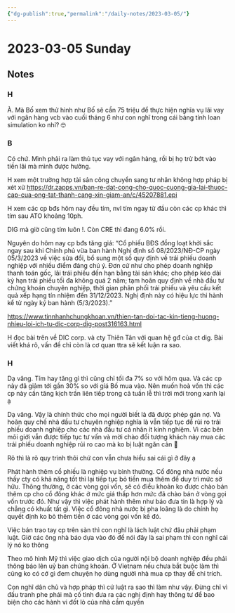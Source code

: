 ```yaml
---
{"dg-publish":true,"permalink":"/daily-notes/2023-03-05/"}
---
```


# 2023-03-05 Sunday

## Notes

### H

À. Mà Bố xem thử hình như Bố sẽ cần 75 triệu để thực hiện nghĩa vụ lãi vay với ngân hàng vcb vào cuối tháng 6 như con nghĩ trong cái bảng tính loan simulation ko nhỉ? 🤓

### B

Có chứ. Mình phải ra làm thủ tục vay với ngân hàng, rồi bị họ trừ bớt vào tiền lãi mà mình được hưởng.

H xem một trường hợp tài sản công chuyển sang tư nhân không hợp pháp bị xét xử 
https://dr.zapps.vn/ban-re-dat-cong-cho-quoc-cuong-gia-lai-thuoc-cap-cua-ong-tat-thanh-cang-xin-giam-an/c/45207881.epi

H xem các cp bđs hôm nay đều tím, nvl tím ngay từ đầu còn các cp khác thì tím sau ATO khoảng 10ph.

DIG mà giờ cũng tím luôn !. Còn CRE thì đang 6.0% rồi.

Nguyên do hôm nay cp bđs tăng giá:
“Cổ phiếu BĐS đồng loạt khởi sắc ngay sau khi Chính phủ vừa ban hành Nghị định số 08/2023/NĐ-CP ngày 05/3/2023 về việc sửa đổi, bổ sung một số quy định về trái phiếu doanh nghiệp với nhiều điểm đáng chú ý. Đơn cử như cho phép doanh nghiệp thanh toán gốc, lãi trái phiếu đến hạn bằng tài sản khác; cho phép kéo dài kỳ hạn trái phiếu tối đa không quá 2 năm; tạm hoãn quy định về nhà đầu tư chứng khoán chuyên nghiệp, thời gian phân phối trái phiếu và yêu cầu kết quả xếp hạng tín nhiệm đến 31/12/2023. Nghị định này có hiệu lực thi hành kể từ ngày ký ban hành (5/3/2023).”

https://www.tinnhanhchungkhoan.vn/thien-tan-doi-tac-kin-tieng-huong-nhieu-loi-ich-tu-dic-corp-dig-post316163.html

H đọc bài trên về DIC corp. và cty Thiên Tân với quan hệ gđ của ct dig. Bài viết khá rõ, vấn đề chỉ còn là cơ quan ttra sẽ kết luận ra sao.

### H

Dạ vâng. Tím hay tăng gì thì cũng chỉ tối đa 7% so với hôm qua. Và các cp này đã giảm tới gần 30% so với giá Bố mua vào. Nên muốn hoà vốn thì các cp này cần tăng kịch trần liên tiếp trong cả tuần lễ thì trời mới trong xanh lại ạ

Dạ vâng. Vậy là chính thức cho mọi người biết là đã được phép gán nợ. Và hoãn quy chế nhà đầu tư chuyên nghiệp nghĩa là vẫn tiếp tục để rủi ro trái phiếu doanh nghiệp cho các nhà đầu tư cá nhân ít kinh nghiệm. Vì các bên môi giới vẫn được tiếp tục tư vấn và mời chào đối tượng khách này mua các trái phiếu doanh nghiệp rủi ro cao mà ko bị luật ngăn cản 🤣

Rõ thì là rõ quy trình thôi chứ con vẫn chưa hiểu sai cái gì ở đây ạ

Phát hành thêm cổ phiếu là nghiệp vụ bình thường. Cổ đông nhà nước nếu thấy cty có khả năng tốt thì lại tiếp tục bỏ tiền mua thêm để duy trì mức sở hữu. Thông thường, ở các vòng gọi vốn, sẽ có điều khoản ko được chào bán thêm cp cho cổ đông khác ở mức giá thấp hơn mức đã chào bán ở vòng gọi vốn trước đó. Như vậy thì việc phát hành thêm như báo đưa tin là hợp lý và chẳng có khuất tất gì. Việc cổ đông nhà nước bị pha loãng là do chính họ quyết định ko bỏ thêm tiền ở các vòng gọi vốn kế đó.

Việc bán trao tay cp trên sàn thì con nghĩ là lách luật chứ đâu phải phạm luật. Giờ các ông nhà báo dựa vào đó để nói đây là sai phạm thì con nghĩ cái lý nó ko thông

Theo mô hình Mỹ thì việc giao dịch của người nội bộ doanh nghiệp đều phải thông báo lên uỷ ban chứng khoán. Ở Vietnam nếu chưa bắt buộc làm thì cũng ko có cớ gì đem chuyện họ dùng người nhà mua cp thay để chỉ trích.

Con nghĩ dân chủ và hợp pháp thì cứ luật ra sao thì làm như vậy. Đừng chỉ vì đấu tranh phe phái mà cố tình đưa ra các nghị định hay thông tư để bao biện cho các hành vi đốt lò của nhà cầm quyền